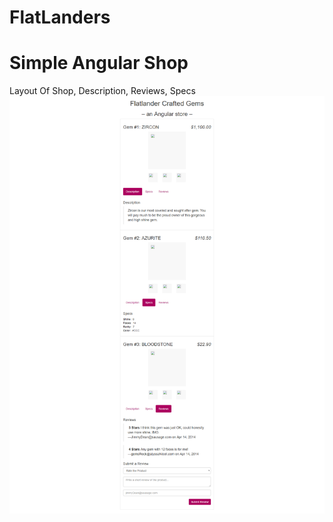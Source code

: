 # FlatLanders
# Simple Angular Shop

Layout Of Shop, Description, Reviews, Specs
![Screen 1](screenshot/screen1.png)
